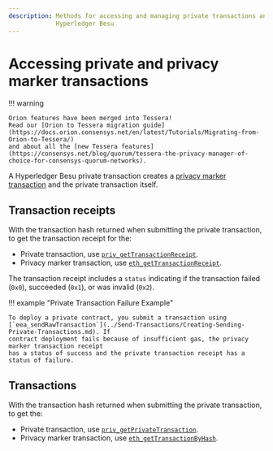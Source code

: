 ```yaml
---
description: Methods for accessing and managing private transactions and privacy groups in
             Hyperledger Besu
---
```


# Accessing private and privacy marker transactions

!!! warning

    Orion features have been merged into Tessera!
    Read our [Orion to Tessera migration guide](https://docs.orion.consensys.net/en/latest/Tutorials/Migrating-from-Orion-to-Tessera/)
    and about all the [new Tessera features](https://consensys.net/blog/quorum/tessera-the-privacy-manager-of-choice-for-consensys-quorum-networks).

A Hyperledger Besu private transaction creates a
[privacy marker transaction](../../Concepts/Privacy/Private-Transaction-Processing.md) and
the private transaction itself.

## Transaction receipts

With the transaction hash returned when submitting the private transaction, to get the transaction
receipt for the:

* Private transaction, use
  [`priv_getTransactionReceipt`](../../Reference/API-Methods.md#priv_gettransactionreceipt).
* Privacy marker transaction, use
  [`eth_getTransactionReceipt`](../../Reference/API-Methods.md#eth_gettransactionreceipt).

The transaction receipt includes a `status` indicating if the transaction failed (`0x0`), succeeded (`0x1`), or
was invalid (`0x2`).

!!! example "Private Transaction Failure Example"

    To deploy a private contract, you submit a transaction using
    [`eea_sendRawTransaction`](../Send-Transactions/Creating-Sending-Private-Transactions.md). If
    contract deployment fails because of insufficient gas, the privacy marker transaction receipt
    has a status of success and the private transaction receipt has a status of failure.

## Transactions

With the transaction hash returned when submitting the private transaction, to get the:

* Private transaction, use
  [`priv_getPrivateTransaction`](../../Reference/API-Methods.md#priv_getprivatetransaction).
* Privacy marker transaction, use
  [`eth_getTransactionByHash`](../../Reference/API-Methods.md#eth_gettransactionbyhash).
